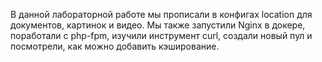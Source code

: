 В данной лабораторной работе мы прописали в конфигах location для документов, картинок и видео. Mы также запустили Nginx в докере, поработали с php-fpm, изучили инструмент curl, создали новый пул и посмотрели, как можно добавить кэширование.
